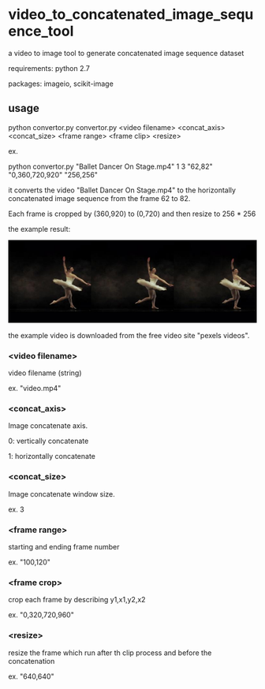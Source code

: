 # video_to_concatenated_image_sequence_tool

a video to image tool to generate concatenated image sequence dataset

requirements: python 2.7

packages: imageio, scikit-image

## usage
python convertor.py convertor.py \<video filename\> \<concat_axis\> \<concat_size\> \<frame range\> \<frame clip\> \<resize\>

ex.

python convertor.py "Ballet Dancer On Stage.mp4" 1 3 "62,82" "0,360,720,920" "256,256"

it converts the video "Ballet Dancer On Stage.mp4" to the horizontally concatenated image sequence from the frame 62 to 82.

Each frame is cropped by (360,920) to (0,720) and then resize to 256 * 256


the example result:

![avatar](./example.jpg)

the example video is downloaded from the free video site "pexels videos".

### \<video filename\>
video filename (string)

ex. "video.mp4"

### \<concat_axis\>
Image concatenate axis. 

0: vertically concatenate

1: horizontally concatenate

### \<concat_size\>
Image concatenate window size. 

ex. 3

###  \<frame range\>
starting and ending frame number 

ex. "100,120"

### \<frame crop\> 
crop each frame by describing y1,x1,y2,x2

ex. "0,320,720,960"

### \<resize\>
resize the frame which run after th clip process and before the concatenation

ex. "640,640"


